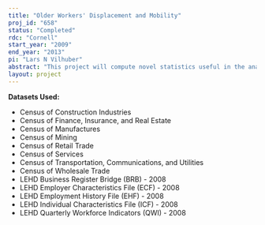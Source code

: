 ```yaml
---
title: "Older Workers' Displacement and Mobility"
proj_id: "658"
status: "Completed"
rdc: "Cornell"
start_year: "2009"
end_year: "2013"
pi: "Lars N Vilhuber"
abstract: "This project will compute novel statistics useful in the analysis of older workers’ mobility and retirement decisions using individual data from the Health and Retirement Study (HRS) with indices created from the Longitudinal Employer Household Dynamics (LEHD) infrastructure microdata. It will create refined employment opportunity indices based on detailed characteristics of the potential retirees. Currently available statistics, such as the LEHD’s Quarterly Workforce Indicators, provide detailed statistics by simple characteristics of the workforce, such as gender and age. This project will include additional characteristics in the computation of the employment opportunity indices. These include the respondents’ previous industry specific employment experience, the retirement decisions of similarly experienced individuals, and the mobility decisions of similar individuals. There would be three new types of indices: (1) a “job matrix,” which captures the geographic mobility patterns in employment; (2) a “mobility matrix,” which captures residential geographic mobility; and (3) an “opportunity index,” which is a person-specific convolution of these two matrices. The observed job mobility patterns of LEHD individuals, and in particular of older workers, will be used to estimate industry mobility patterns of recently hired workers at a detailed geographic level of work locations, the job matrix. The critical research issue is to determine the level of integration at which the new indices will be combined with existing data to produce a model estimation and forecasting framework. The observed geographic mobility of both LEHD and HRS individuals will be used to compute migration patterns of older workers and recent retirees to new residence locations, the mobility matrix. The mobility matrix (conditional on the HRS individual’s residence at any point in time) can be used to weight the job matrix (conditional on the HRS individual’s current or previous job characteristics), thus obtaining a person-specific job opportunity index, which is then incorporated into the relevant model. The utility of the proposed new indices, at the detailed and the aggregate level, will be assessed in a model-based framework. Using detailed demographic and geographic attributes of individuals, available on the HRS data with geographic supplement, models of the joint determina­tion of geographic mobility, and retirement will be estimated and tested for independence of these two decisions."
layout: project
---
```


**Datasets Used:**

  - Census of Construction Industries 
  - Census of Finance, Insurance, and Real Estate 
  - Census of Manufactures 
  - Census of Mining 
  - Census of Retail Trade 
  - Census of Services 
  - Census of Transportation, Communications, and Utilities 
  - Census of Wholesale Trade 
  - LEHD Business Register Bridge (BRB) - 2008 
  - LEHD Employer Characteristics File (ECF) - 2008 
  - LEHD Employment History File (EHF) - 2008 
  - LEHD Individual Characteristics File (ICF) - 2008 
  - LEHD Quarterly Workforce Indicators (QWI) - 2008 

